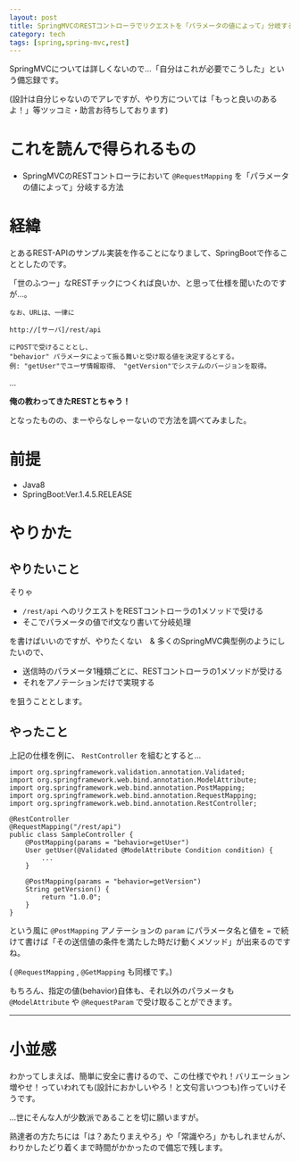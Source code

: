 ```yaml
---
layout: post
title: SpringMVCのRESTコントローラでリクエストを「パラメータの値によって」分岐する方法
category: tech
tags: [spring,spring-mvc,rest]
---
```


SpringMVCについては詳しくないので…「自分はこれが必要でこうした」という備忘録です。

(設計は自分じゃないのでアレですが、やり方については「もっと良いのあるよ！」等ツッコミ・助言お待ちしております)

# これを読んで得られるもの

- SpringMVCのRESTコントローラにおいて `@RequestMapping` を「パラメータの値によって」分岐する方法

# 経緯

とあるREST-APIのサンプル実装を作ることになりまして、SpringBootで作ることとしたのです。

「世のふつー」なRESTチックにつくれば良いか、と思って仕様を聞いたのですが…。

```
なお、URLは、一律に

http://[サーバ]/rest/api

にPOSTで受けることとし、
"behavior" パラメータによって振る舞いと受け取る値を決定するとする。
例: "getUser"でユーザ情報取得、 "getVersion"でシステムのバージョンを取得。
```

…

__俺の教わってきたRESTとちゃう！__

となったものの、まーやらなしゃーないので方法を調べてみました。

# 前提

- Java8
- SpringBoot:Ver.1.4.5.RELEASE

# やりかた

## やりたいこと

そりゃ

- `/rest/api` へのリクエストをRESTコントローラの1メソッドで受ける
- そこでパラメータの値でif文なり書いて分岐処理

を書けばいいのですが、やりたくない　& 多くのSpringMVC典型例のようにしたいので、

- 送信時のパラメータ1種類ごとに、RESTコントローラの1メソッドが受ける
- それをアノテーションだけで実現する

を狙うこととします。

## やったこと

上記の仕様を例に、 `RestController` を組むとすると…

```
import org.springframework.validation.annotation.Validated;
import org.springframework.web.bind.annotation.ModelAttribute;
import org.springframework.web.bind.annotation.PostMapping;
import org.springframework.web.bind.annotation.RequestMapping;
import org.springframework.web.bind.annotation.RestController;

@RestController
@RequestMapping("/rest/api")
public class SampleController {
    @PostMapping(params = "behavior=getUser")
    User getUser(@Validated @ModelAttribute Condition condition) {
        ...
    }

    @PostMapping(params = "behavior=getVersion")
    String getVersion() {
        return "1.0.0";
    }
}
```

という風に `@PostMapping` アノテーションの `param` にパラメータ名と値を `=` で続けて書けば「その送信値の条件を満たした時だけ動くメソッド」が出来るのですね。

( `@RequestMapping` , `@GetMapping` も同様です。)

もちろん、指定の値(behavior)自体も、それ以外のパラメータも `@ModelAttribute` や `@RequestParam` で受け取ることができます。

---

# 小並感

わかってしまえば、簡単に安全に書けるので、この仕様でやれ！バリエーション増やせ！っていわれても(設計におかしいやろ！と文句言いつつも)作っていけそうです。

…世にそんな人が少数派であることを切に願いますが。

熟達者の方たちには「は？あたりまえやろ」や「常識やろ」かもしれませんが、わりかしたどり着くまで時間がかかったので備忘で残します。
